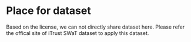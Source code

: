 # Place for dataset

Based on the license, we can not directly share dataset here. Please refer the offical site of iTrust SWaT dataset to apply this dataset. 